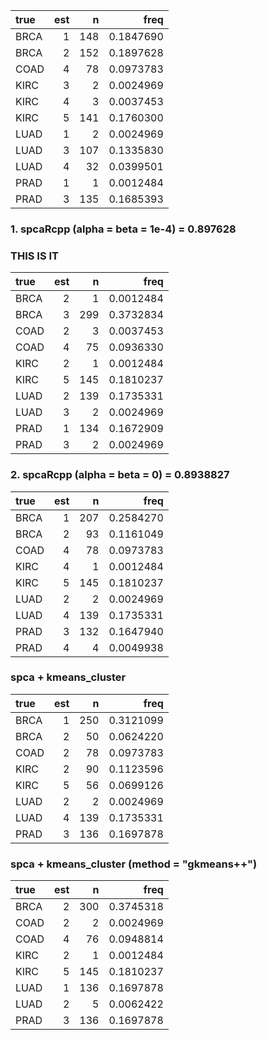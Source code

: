 
|true | est|   n|      freq|
|:----|---:|---:|---------:|
|BRCA |   1| 148| 0.1847690|
|BRCA |   2| 152| 0.1897628|
|COAD |   4|  78| 0.0973783|
|KIRC |   3|   2| 0.0024969|
|KIRC |   4|   3| 0.0037453|
|KIRC |   5| 141| 0.1760300|
|LUAD |   1|   2| 0.0024969|
|LUAD |   3| 107| 0.1335830|
|LUAD |   4|  32| 0.0399501|
|PRAD |   1|   1| 0.0012484|
|PRAD |   3| 135| 0.1685393|

### 1. spcaRcpp (alpha = beta = 1e-4) = 0.897628
### THIS IS IT
|true | est|   n|      freq|
|:----|---:|---:|---------:|
|BRCA |   2|   1| 0.0012484|
|BRCA |   3| 299| 0.3732834|
|COAD |   2|   3| 0.0037453|
|COAD |   4|  75| 0.0936330|
|KIRC |   2|   1| 0.0012484|
|KIRC |   5| 145| 0.1810237|
|LUAD |   2| 139| 0.1735331|
|LUAD |   3|   2| 0.0024969|
|PRAD |   1| 134| 0.1672909|
|PRAD |   3|   2| 0.0024969|

### 2. spcaRcpp (alpha = beta = 0) = 0.8938827
|true | est|   n|      freq|
|:----|---:|---:|---------:|
|BRCA |   1| 207| 0.2584270|
|BRCA |   2|  93| 0.1161049|
|COAD |   4|  78| 0.0973783|
|KIRC |   4|   1| 0.0012484|
|KIRC |   5| 145| 0.1810237|
|LUAD |   2|   2| 0.0024969|
|LUAD |   4| 139| 0.1735331|
|PRAD |   3| 132| 0.1647940|
|PRAD |   4|   4| 0.0049938|


### spca + kmeans_cluster
|true | est|   n|      freq|
|:----|---:|---:|---------:|
|BRCA |   1| 250| 0.3121099|
|BRCA |   2|  50| 0.0624220|
|COAD |   2|  78| 0.0973783|
|KIRC |   2|  90| 0.1123596|
|KIRC |   5|  56| 0.0699126|
|LUAD |   2|   2| 0.0024969|
|LUAD |   4| 139| 0.1735331|
|PRAD |   3| 136| 0.1697878|


### spca + kmeans_cluster (method = "gkmeans++")
|true | est|   n|      freq|
|:----|---:|---:|---------:|
|BRCA |   2| 300| 0.3745318|
|COAD |   2|   2| 0.0024969|
|COAD |   4|  76| 0.0948814|
|KIRC |   2|   1| 0.0012484|
|KIRC |   5| 145| 0.1810237|
|LUAD |   1| 136| 0.1697878|
|LUAD |   2|   5| 0.0062422|
|PRAD |   3| 136| 0.1697878|
